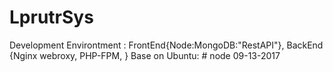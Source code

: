 # LprutrSys

Development Environtment  : FrontEnd{Node:MongoDB:"RestAPI"}, BackEnd {Nginx webroxy, PHP-FPM, } Base on Ubuntu: # node 09-13-2017
